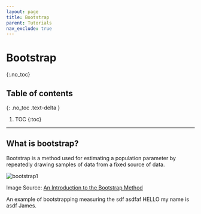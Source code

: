 ```yaml
---
layout: page
title: Bootstrap
parent: Tutorials
nav_exclude: true
---
```


# Bootstrap
{:.no_toc}

## Table of contents
{: .no_toc .text-delta }

1. TOC
{:toc}

---

## What is bootstrap?

Bootstrap is a method used for estimating a population parameter by repeatedly drawing samples of data from a fixed source of data. 

![bootstrap1](bootstrap1.png)

Image Source: [An Introduction to the Bootstrap Method](https://towardsdatascience.com/an-introduction-to-the-bootstrap-method-58bcb51b4d60)

An example of bootstrapping measuring the sdf asdfaf HELLO my name is asdf James.

<!-- 
You can read more about bootstrapping [on Wikipedia](https://en.wikipedia.org/wiki/Bootstrapping_(statistics).) -->